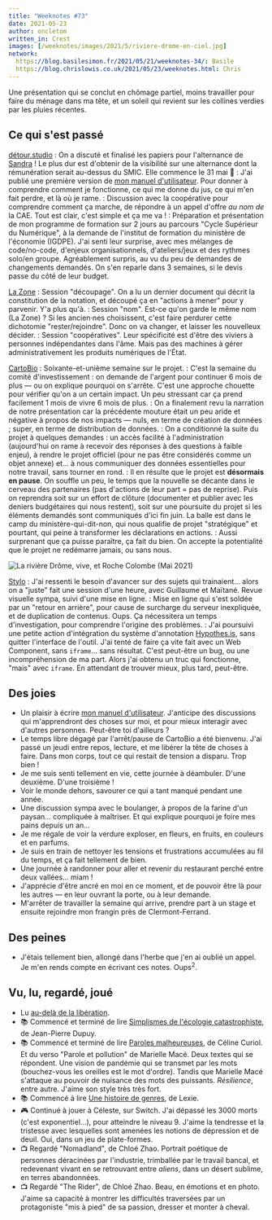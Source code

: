 ```yaml
---
title: "Weeknotes #73"
date: 2021-05-23
author: oncletom
written_in: Crest
images: [/weeknotes/images/2021/5/riviere-drome-en-ciel.jpg]
network:
  https://blog.basilesimon.fr/2021/05/21/weeknotes-34/: Basile
  https://blog.chrislowis.co.uk/2021/05/23/weeknotes.html: Chris
---
```


Une présentation qui se conclut en chômage partiel, moins travailler pour faire du ménage dans ma tête, et un soleil qui revient sur les collines verdies par les pluies récentes.

<!--more-->

## Ce qui s'est passé

[détour.studio]
: On a discuté et finalisé les papiers pour l'alternance de [Sandra] ! Le plus dur est d'obtenir de la visibilité sur une alternance dont la rémunération serait au-dessus du SMIC. Elle commence le 31 mai 🙌
: J'ai publié une première version de [mon manuel d'utilisateur](/manuel/#readout). Pour donner à comprendre comment je fonctionne, ce qui me donne du jus, ce qui m'en fait perdre, et là où je rame.
: Discussion avec la coopérative pour comprendre comment ça marche, de répondre à un appel d'offre _au nom de_ la CAE. Tout est clair, c'est simple et ça me va !
: Préparation et présentation de mon programme de formation sur 2 jours au parcours "Cycle Supérieur du Numérique", à la demande de l'institut de formation du ministère de l'économie (IGDPE). J'ai senti leur surprise, avec mes mélanges de code/no-code, d'enjeux organisationnels, d'ateliers/jeux et des rythmes solo/en groupe. Agréablement surpris, au vu du peu de demandes de changements demandés. On s'en reparle dans 3 semaines, si le devis passe du côté de leur budget.

[La Zone]
: Session "découpage". On a lu un dernier document qui décrit la constitution de la notation, et découpé ça en "actions à mener" pour y parvenir. Y'a plus qu'à.
: Session "nom". Est-ce qu'on garde le même nom (La Zone) ? Si les ancien·nes choisissent, c'est faire perdurer cette dichotomie "rester/rejoindre". Donc on va changer, et laisser les nouvelleux décider.
: Session "coopératives". Leur spécificité est d'être des viviers à personnes indépendantes dans l'âme. Mais pas des machines à gérer administrativement les produits numériques de l'État.

[CartoBio]
: Soixante-et-unième semaine sur le projet.
: C'est la semaine du comité d'investissement : on demande de l'argent pour continuer 6 mois de plus — ou on explique pourquoi on s'arrête. C'est une approche chouette pour vérifier qu'on a un certain impact. Un peu stressant car ça prend facilement 1 mois de vivre 6 mois de plus.
: On a finalement revu la narration de notre présentation car la précédente mouture était un peu aride et négative à propos de nos impacts — nuls, en terme de création de données ; super, en terme de distribution de données.
: On a conditionné la suite du projet à quelques demandes : un accès facilité à l'administration (aujourd'hui on rame à recevoir des réponses à des questions à faible enjeu), à rendre le projet officiel (pour ne pas être considérés comme un objet annexe) et… à nous communiquer des données essentielles pour notre travail, sans tourner en rond.
: Il en résulte que le projet est **désormais en pause**. On souffle un peu, le temps que la nouvelle se décante dans le cerveau des partenaires (pas d'actions de leur part = pas de reprise). Puis on reprendra soit sur un effort de clôture (documenter et publier avec les deniers budgétaires qui nous restent), soit sur une poursuite du projet si les éléments demandés sont communiqués d'ici fin juin. La balle est dans le camp du ministère-qui-dit-non, qui nous qualifie de projet "stratégique" et pourtant, qui peine à transformer les déclarations en actions.
: Aussi surprenant que ça puisse paraître, ça fait du bien. On accepte la potentialité que le projet ne redémarre jamais, ou sans nous.

![](/weeknotes/images/2021/5/riviere-drome-en-ciel.jpg "La rivière Drôme, vive, et Roche Colombe (Mai 2021)")

[Stylo]
: J'ai ressenti le besoin d'avancer sur des sujets qui trainaient… alors on a "juste" fait une session d'une heure, avec Guillaume et Maïtané. Revue visuelle sympa, suivi d'une mise en ligne.
: Mise en ligne qui s'est soldée par un "retour en arrière", pour cause de surcharge du serveur inexpliquée, et de duplication de contenus. Oups. Ça nécessitera un temps d'investigation, pour comprendre l'origine des problèmes.
: J'ai poursuivi une petite action d'intégration du système d'annotation [Hypothes.is](https://hypothes.is), sans quitter l'interface de l'outil. J'ai tenté de faire ça vite fait avec un Web Component, sans `iframe`… sans résultat. C'est peut-être un bug, ou une incompréhension de ma part. Alors j'ai obtenu un truc qui fonctionne, "mais" avec `iframe`. En attendant de trouver mieux, plus tard, peut-être.

## Des joies

- Un plaisir à écrire [mon manuel d'utilisateur](/manuel/#readout). J'anticipe des discussions qui m'apprendront des choses sur moi, et pour mieux interagir avec d'autres personnes. Peut-être toi d'ailleurs ?
- Le temps libre dégagé par l'arrêt/pause de CartoBio a été bienvenu. J'ai passé un jeudi entre repos, lecture, et me libérer la tête de choses à faire. Dans mon corps, tout ce qui restait de tension a disparu. Trop bien !
- Je me suis senti tellement en vie, cette journée à déambuler. D'une deuxième. D'une troisième !
- Voir le monde dehors, savourer ce qui a tant manqué pendant une année.
- Une discussion sympa avec le boulanger, à propos de la farine d'un paysan… compliquée à maîtriser. Et qui explique pourquoi je foire mes pains depuis un an…
- Je me régale de voir la verdure exploser, en fleurs, en fruits, en couleurs et en parfums.
- Je suis en train de nettoyer les tensions et frustrations accumulées au fil du temps, et ça fait tellement de bien.
- Une journée à randonner pour aller et revenir du restaurant perché entre deux vallées… miam !
- J'apprécie d'être ancré en moi en ce moment, et de pouvoir être là pour les autres — en leur ouvrant la porte, ou à leur demande.
- M'arrêter de travailler la semaine qui arrive, prendre part à un stage et ensuite rejoindre mon frangin près de Clermont-Ferrand.

## Des peines

- J'étais tellement bien, allongé dans l'herbe que j'en ai oublié un appel. Je m'en rends compte en écrivant ces notes. Oups<sup>2</sup>.

## Vu, lu, regardé, joué

- Lu [au-delà de la libération](https://lexperiencedudesordre.com/2021/05/20/au-dela-de-la-liberation/).
- 📚 Commencé et terminé de lire [Simplismes de l'écologie catastrophiste](https://aoc.media/livres/jean-pierre-dupuy-simplismes-de-lecologie-catastrophistecontre-les-collapsologues-et-les-optimistes-beats-reaffirmer-le-catastrophisme-eclaire/), de Jean-Pierre Dupuy.
- 📚 Commencé et terminé de lire [Paroles malheureuses](https://aoc.media/livres/celine-curiol-paroles-malheureusesmarielle-mace-parole-et-pollution/), de Céline Curiol. Et du verso "Parole et pollution" de Marielle Macé. Deux textes qui se répondent. Une vision de pandémie qui se transmet par les mots (bouchez-vous les oreilles est le mot d'ordre). Tandis que Marielle Macé s'attaque au pouvoir de nuisance des mots des puissants. _Résilience_, entre autre. J'aime son style très très fort.
- 📚 Commencé à lire [Une histoire de genres](https://m.marabout.com/une-histoire-de-genres-9782501149679), de Lexie.
- 🎮 Continué à jouer à Céleste, sur Switch. J'ai dépassé les 3000 morts (c'est exponentiel…), pour atteindre le niveau 9. J'aime la tendresse et la tristesse avec lesquelles sont amenées les notions de dépression et de deuil. Oui, dans un jeu de plate-formes.
- 📺 Regardé "Nomadland", de Chloé Zhao. Portrait poétique de personnes déracinées par l'industrie, trimballée par le travail bancal, et redevenant vivant en se retrouvant entre _aliens_, dans un désert sublime, en terres abandonnées.
- 📺 Regardé "The Rider", de Chloé Zhao. Beau, en émotions et en photo. J'aime sa capacité à montrer les difficultés traversées par un protagoniste "mis à pied" de sa passion, dresser et monter à cheval.

[détour.studio]: /
[Solstice]: https://solstice.coop/
[Stylo]: https://github.com/EcrituresNumeriques/stylo
[CartoBio]: https://cartobio.org/
[EditAdapt]: http://editadapt.fr/
[Usine Vivante]: https://www.usinevivante.org
[La Zone]: http://la.zone
[YesWiki]: https://yeswiki.net
[DataGalaxy]: https://www.datagalaxy.com/
[Classes à 12]: https://beta.gouv.fr/startups/classes12.html

[Noémie]: https://noemiegirard.co
[Sandra]: https://sandrakpodar.net/
[Juliette]: https://twitter.com/ju_net01
[Sofia]: https://twitter.com/sofiaboulaarab
[Guillaume]: https://www.yuzutech.fr/
[Antoine]: https://www.quaternum.net/
[Yannick]: https://elsif.fr/
[Basile]: https://basilesimon.fr/
[Maïtané]: https://maiwann.net/
[Laurent]: https://cocotier.xyz/
